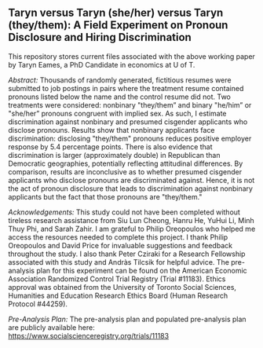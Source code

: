 ## Taryn versus Taryn (she/her) versus Taryn (they/them): A Field Experiment on Pronoun Disclosure and Hiring Discrimination
This repository stores current files associated with  the above working paper by Taryn Eames, a PhD Candidate in economics at U of T.

_Abstract:_ Thousands of randomly generated, fictitious resumes were submitted to job postings in pairs where the treatment resume contained pronouns listed below the name and the control resume did not. Two treatments were considered: nonbinary "they/them” and binary "he/him” or "she/her” pronouns congruent with implied sex. As such, I estimate discrimination against nonbinary and presumed cisgender applicants who disclose pronouns. Results show that nonbinary applicants face discrimination: disclosing "they/them" pronouns reduces positive employer response by 5.4 percentage points. There is also evidence that discrimination is larger (approximately double) in Republican than Democratic geographies, potentially reflecting attitudinal differences. By comparison, results are inconclusive as to whether presumed cisgender applicants who disclose pronouns are discriminated against. Hence, it is not the act of pronoun disclosure that leads to discrimination against nonbinary applicants but the fact that those pronouns are "they/them."

_Acknowledgements:_ This study could not have been completed without tireless research assistance from Siu Lun Cheong, Hanru He, YuHui Li, Minh Thuy Phi, and Sarah Zahir. I am grateful to Philip Oreopoulos who helped me access the resources needed to complete this project. I thank Philip Oreopoulos and David Price for invaluable suggestions and feedback throughout the study. I also thank Peter Cziraki for a Research Fellowship associated with this study and Andràs Tilcsik for helpful advice. The pre-analysis plan for this experiment can be found on the American Economic Association Randomized Control Trial Registry (Trial #11183). Ethics approval was obtained from the University of Toronto Social Sciences, Humanities and Education Research Ethics Board (Human Research Protocol #44259).

_Pre-Analysis Plan:_ The pre-analysis plan and populated pre-analysis plan are publicly available here: https://www.socialscienceregistry.org/trials/11183
